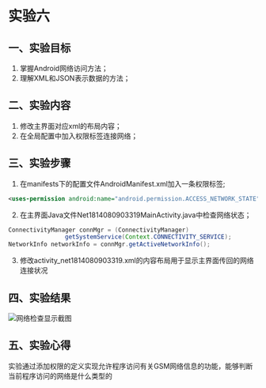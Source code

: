 # 实验六
## 一、实验目标
1. 掌握Android网络访问方法；
2. 理解XML和JSON表示数据的方法；

## 二、实验内容
1. 修改主界面对应xml的布局内容；
2. 在全局配置中加入权限标签连接网络；

## 三、实验步骤
1. 在manifests下的配置文件AndroidManifest.xml加入一条权限标签;
```xml
<uses-permission android:name="android.permission.ACCESS_NETWORK_STATE" />
```
2. 在主界面Java文件Net1814080903319MainActivity.java中检查网络状态；
```java
ConnectivityManager connMgr = (ConnectivityManager)
                getSystemService(Context.CONNECTIVITY_SERVICE);
NetworkInfo networkInfo = connMgr.getActiveNetworkInfo();
```
3. 修改activity_net1814080903319.xml的内容布局用于显示主界面传回的网络连接状况

## 四、实验结果
![网络检查显示截图](https://raw.githubusercontent.com/Basr-suer/android-labs-2020/master/students/net1814080903319/lab6.jpg)

## 五、实验心得
实验通过添加权限的定义实现允许程序访问有关GSM网络信息的功能，能够判断当前程序访问的网络是什么类型的
